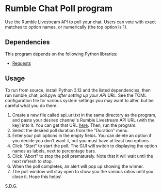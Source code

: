 # Rumble Chat Poll program
Use the Rumble Livestream API to poll your chat. Users can vote with exact matches to option names, or numerically (the top option is 1).

## Dependencies
This program depends on the following Python libraries:
- [Requests](https://pypi.org/project/requests/)

## Usage
To run from source, install Python 3.12 and the listed dependencies, then run rumble_chat_poll.pyw *after setting up your API URL.*
See the TOML configuration file for various system settings you may want to alter, but be careful what you do there.

1. Create a new file called api_url.txt in the same directory as the program, and paste your desired channel's Rumble Livestream API URL (with the key) into it. You can get that URL [here](https://rumble.com/account/livestream-api). Then, run the program.
2. Select the desired poll duration from the "Duration" menu.
3. Enter your poll options in the empty fields. You can delete an option if you decide you don't want it, but you must have at least two options.
4. Click "Start" to start the poll. The GUI will switch to displaying the option names as labels, next to percentage bars.
5. Click "Abort" to stop the poll prematurely. Note that it will wait until the next refresh to stop.
6. When the poll completes, an alert will pop up showing the winner.
7. The poll window will stay open to show you the various ratios until you close it.
Hope this helps!

S.D.G.
